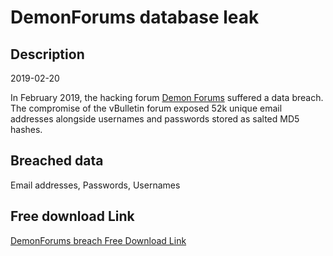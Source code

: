 # DemonForums database leak

## Description

2019-02-20

In February 2019, the hacking forum <a href="https://demonforums.net/" target="_blank" rel="noopener">Demon Forums</a> suffered a data breach. The compromise of the vBulletin forum exposed 52k unique email addresses alongside usernames and passwords stored as salted MD5 hashes.

## Breached data

Email addresses, Passwords, Usernames

## Free download Link

[DemonForums breach Free Download Link](https://link-to.net/1229997/352.11205132284806/dynamic/?r=aHR0cHM6Ly93d3cubWVkaWFmaXJlLmNvbS92aWV3L3ZTVUxCbzJOMVJYVlhRQy9kZW1vbmZvcnVtcy5uZXQvZmlsZQ==)